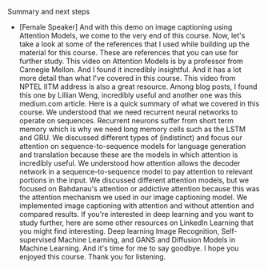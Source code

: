 Summary and next steps
- [Female Speaker] And with this demo on image captioning using Attention Models, we come to the very end of this course. Now, let's take a look at some of the references that I used while building up the material for this course. These are references that you can use for further study. This video on Attention Models is by a professor from Carnegie Mellon. And I found it incredibly insightful. And it has a lot more detail than what I've covered in this course. This video from NPTEL IITM address is also a great resource. Among blog posts, I found this one by Lillian Weng, incredibly useful and another one was this medium.com article. Here is a quick summary of what we covered in this course. We understood that we need recurrent neural networks to operate on sequences. Recurrent neurons suffer from short term memory which is why we need long memory cells such as the LSTM and GRU. We discussed different types of (indistinct) and focus our attention on sequence-to-sequence models for language generation and translation because these are the models in which attention is incredibly useful. We understood how attention allows the decoder network in a sequence-to-sequence model to pay attention to relevant portions in the input. We discussed different attention models, but we focused on Bahdanau's attention or addictive attention because this was the attention mechanism we used in our image captioning model. We implemented image captioning with attention and without attention and compared results. If you're interested in deep learning and you want to study further, here are some other resources on LinkedIn Learning that you might find interesting. Deep learning Image Recognition, Self-supervised Machine Learning, and GANS and Diffusion Models in Machine Learning. And it's time for me to say goodbye. I hope you enjoyed this course. Thank you for listening.